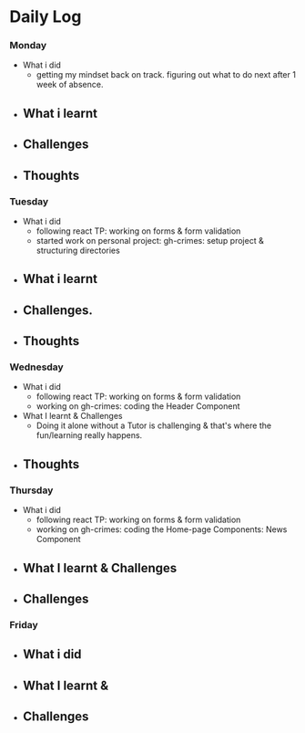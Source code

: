 # Daily Log

### Monday
- What i did
  - getting my mindset back on track. figuring out what to do next after 1 week of absence.
- What i learnt
  - 
- Challenges
  -  
- Thoughts
  - 

### Tuesday
- What i did
  - following react TP: working on forms & form validation
  - started work on personal project: gh-crimes: setup project & structuring directories
- What i learnt
  - 
- Challenges.
  - 
- Thoughts
  - 
### Wednesday
- What i did
  - following react TP: working on forms & form validation
  - working on gh-crimes: coding the Header Component
- What I learnt & Challenges
  - Doing it alone without a Tutor is challenging & that's where the fun/learning really happens.
- Thoughts
  - 

### Thursday
- What i did
  - following react TP: working on forms & form validation
  - working on gh-crimes: coding the Home-page Components: News Component
- What I learnt & Challenges
  - 
- Challenges
  - 
 
  
### Friday
- What i did
  -  
- What I learnt & 
  - 
- Challenges
  - 
 
  
 

